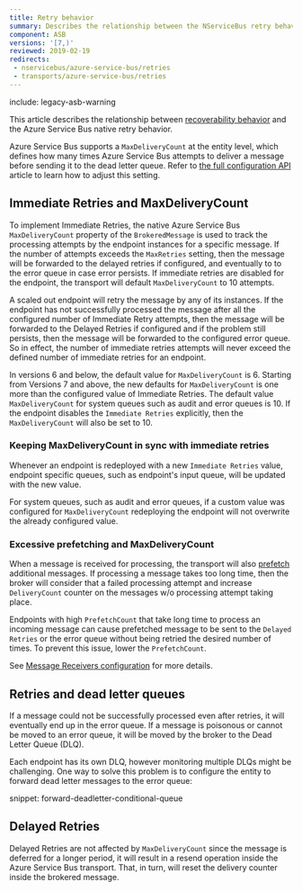 ```yaml
---
title: Retry behavior
summary: Describes the relationship between the NServiceBus retry behavior and the Azure Service Bus native retry behavior
component: ASB
versions: '[7,)'
reviewed: 2019-02-19
redirects:
 - nservicebus/azure-service-bus/retries
 - transports/azure-service-bus/retries
---
```


include: legacy-asb-warning

This article describes the relationship between [recoverability behavior](/nservicebus/recoverability/) and the Azure Service Bus native retry behavior.

Azure Service Bus supports a `MaxDeliveryCount` at the entity level, which defines how many times Azure Service Bus attempts to deliver a message before sending it to the dead letter queue. Refer to [the full configuration API](/transports/azure-service-bus/legacy/configuration/full.md#controlling-entities-queues) article to learn how to adjust this setting.


## Immediate Retries and MaxDeliveryCount

To implement Immediate Retries, the native Azure Service Bus `MaxDeliveryCount` property of the `BrokeredMessage` is used to track the processing attempts by the endpoint instances for a specific message. If the number of attempts exceeds the `MaxRetries` setting, then the message will be forwarded to the delayed retries if configured, and eventually to to the error queue in case error persists. If immediate retries are disabled for the endpoint, the transport will default `MaxDeliveryCount` to 10 attempts.

A scaled out endpoint will retry the message by any of its instances. If the endpoint has not successfully processed the message after all the configured number of Immediate Retry attempts, then the message will be forwarded to the Delayed Retries if configured and if the problem still persists, then the message will be forwarded to the configured error queue. So in effect, the number of immediate retries attempts will never exceed the defined number of immediate retries for an endpoint.

In versions 6 and below, the default value for `MaxDeliveryCount` is 6. Starting from Versions 7 and above, the new defaults for `MaxDeliveryCount` is one more than the configured value of Immediate Retries. The default value `MaxDeliveryCount` for system queues such as audit and error queues is 10. If the endpoint disables the `Immediate Retries` explicitly, then the `MaxDeliveryCount` will also be set to 10.


### Keeping MaxDeliveryCount in sync with immediate retries

Whenever an endpoint is redeployed with a new `Immediate Retries` value, endpoint specific queues, such as endpoint's input queue, will be updated with the new value.


For system queues, such as audit and error queues, if a custom value was configured for `MaxDeliveryCount` redeploying the endpoint will not overwrite the already configured value.


### Excessive prefetching and MaxDeliveryCount 

When a message is received for processing, the transport will also [prefetch](/transports/azure-service-bus/legacy/configuration/full.md#controlling-connectivity-message-receivers) additional messages. If processing a message takes too long time, then the broker will consider that a failed processing attempt and increase `DeliveryCount` counter on the messages w/o processing attempt taking place.  

Endpoints with high `PrefetchCount` that take long time to process an incoming message can cause prefetched message to be sent to the `Delayed Retries` or the error queue without being retried the desired number of times. To prevent this issue, lower the `PrefetchCount`.

See [Message Receivers configuration](/transports/azure-service-bus/legacy/configuration/full.md#controlling-connectivity-message-receivers) for more details.


## Retries and dead letter queues

If a message could not be successfully processed even after retries, it will eventually end up in the error queue. If a message is poisonous or cannot be moved to an error queue, it will be moved by the broker to the Dead Letter Queue (DLQ). 

Each endpoint has its own DLQ, however monitoring multiple DLQs might be challenging. One way to solve this problem is to configure the entity to forward dead letter messages to the error queue:

snippet: forward-deadletter-conditional-queue


## Delayed Retries

Delayed Retries are not affected by `MaxDeliveryCount` since the message is deferred for a longer period, it will result in a resend operation inside the Azure Service Bus transport. That, in turn, will reset the delivery counter inside the brokered message.